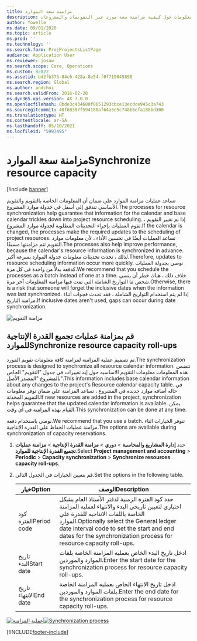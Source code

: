 ```yaml
---
title: مزامنة سعة الموارد
description: يقدم هذا الموضوع معلومات حول كيفية مزامنة سعة مورد عبر التقويمات والمشروعات.
author: Yowelle
ms.date: 09/01/2020
ms.topic: article
ms.prod: ''
ms.technology: ''
ms.search.form: ProjProjectsListPage
audience: Application User
ms.reviewer: josaw
ms.search.scope: Core, Operations
ms.custom: 82022
ms.assetid: bd2fb375-84c6-428a-8e54-f0f719045898
ms.search.region: Global
ms.author: andchoi
ms.search.validFrom: 2016-02-28
ms.dyn365.ops.version: AX 7.0.0
ms.openlocfilehash: 8bde3c434680f0651293cbce13ecdce945c3a743
ms.sourcegitcommit: 40f68387f594180af64a5e5c748b6efa188bd300
ms.translationtype: HT
ms.contentlocale: ar-SA
ms.lasthandoff: 05/10/2021
ms.locfileid: "5997495"
---
```

# <a name="synchronize-resource-capacity"></a><span data-ttu-id="fbc78-103">مزامنة سعة الموارد</span><span class="sxs-lookup"><span data-stu-id="fbc78-103">Synchronize resource capacity</span></span>

[!include [banner](../includes/banner.md)]

<span data-ttu-id="fbc78-104">تساعد عمليات مزامنة الموارد على ضمان أن المعلومات الخاصة بالتقويم والتقويم الأساسي تتدفق إلى أسفل في جدولة موارد المشروع.</span><span class="sxs-lookup"><span data-stu-id="fbc78-104">The processes for resource synchronization help guarantee that information for the calendar and base calendar trickles down into project resource scheduling.</span></span> <span data-ttu-id="fbc78-105">إذا تم تغيير التقويم ، تقوم العمليات بإجراء التحديثات المطلوبة لجدولة موارد المشروع.</span><span class="sxs-lookup"><span data-stu-id="fbc78-105">If the calendar is changed, the processes make the required updates to the scheduling of project resources.</span></span> <span data-ttu-id="fbc78-106">تساعد العمليات أيضًا في تحسين الأداء ، لأن معلومات موارد التقويم تتم مزامنتها مسبقًا.</span><span class="sxs-lookup"><span data-stu-id="fbc78-106">The processes also help improve performance, because the calendar's resource information is synchronized in advance.</span></span> <span data-ttu-id="fbc78-107">لذلك ، تحدث تحديثات معلومات جدولة الموارد بسرعة أكبر.</span><span class="sxs-lookup"><span data-stu-id="fbc78-107">Therefore, updates to resource scheduling information occur more quickly.</span></span> <span data-ttu-id="fbc78-108">نوصي بجدولة العمليات كدفعة بدلاً من واحدة في كل مرة.</span><span class="sxs-lookup"><span data-stu-id="fbc78-108">We recommend that you schedule the processes as a batch instead of one at a time.</span></span> <span data-ttu-id="fbc78-109">خلاف ذلك ، هناك خطر أن ينسى شخص ما التواريخ الشاملة التي تمت فيها مزامنة المعلومات آخر مرة.</span><span class="sxs-lookup"><span data-stu-id="fbc78-109">Otherwise, there is a risk that someone will forget the inclusive dates when the information was last synchronized.</span></span> <span data-ttu-id="fbc78-110">إذا لم يتم استخدام التواريخ الشاملة ، فقد تحدث فجوات أثناء مزامنة التاريخ.</span><span class="sxs-lookup"><span data-stu-id="fbc78-110">If inclusive dates aren't used, gaps can occur during date synchronization.</span></span>

![مزامنة التقويم](./media/projectresourcing04-1024x471.jpg)

## <a name="synchronize-resource-capacity-roll-ups"></a><span data-ttu-id="fbc78-112">قم بمزامنة عمليات تجميع القدرة الإنتاجية للموارد</span><span class="sxs-lookup"><span data-stu-id="fbc78-112">Synchronize resource capacity roll-ups</span></span>

<span data-ttu-id="fbc78-113">تم تصميم عملية المزامنة لمزامنة كافة معلومات تقويم المورد.</span><span class="sxs-lookup"><span data-stu-id="fbc78-113">The synchronization process is designed to synchronize all resource calendar information.</span></span> <span data-ttu-id="fbc78-114">تتضمن هذه المعلومات معلومات التقويم الاساسيه حول إيه تغييرات في جدول "التقويم" الخاص بالمشروع "المصدر الأصل".</span><span class="sxs-lookup"><span data-stu-id="fbc78-114">This information includes base calendar information about any changes to the project's Resource calendar capacity table.</span></span> <span data-ttu-id="fbc78-115">في حاله أضافه موارد جديده في المشروع ، تساعد المزامنة علي ضمان توفر معلومات التقويم المحدثة.</span><span class="sxs-lookup"><span data-stu-id="fbc78-115">If new resources are added in the project, synchronization helps guarantee that the updated calendar information is available.</span></span> <span data-ttu-id="fbc78-116">يمكن القيام بهذه المزامنة في اي وقت.</span><span class="sxs-lookup"><span data-stu-id="fbc78-116">This synchronization can be done at any time.</span></span>

<span data-ttu-id="fbc78-117">نوصي باستخدام دفعة.</span><span class="sxs-lookup"><span data-stu-id="fbc78-117">We recommend that you use a batch.</span></span> <span data-ttu-id="fbc78-118">تتوفر الخيارات اثناء مزامنة عمليات الحفاظ علي القدرة الإنتاجية.</span><span class="sxs-lookup"><span data-stu-id="fbc78-118">The options are available during synchronization of capacity reservations.</span></span>

1. <span data-ttu-id="fbc78-119">حدد **إدارة المشاريع والمحاسبة** &gt; **دوري** &gt; **مزامنة القدرة الإنتاجية** &gt; **مزامنة عمليات تجميع القدرة الإنتاجية للموارد‬**.</span><span class="sxs-lookup"><span data-stu-id="fbc78-119">Select **Project management and accounting** &gt; **Periodic** &gt; **Capacity synchronization** &gt; **Synchronize resources capacity roll-ups**.</span></span>
2. <span data-ttu-id="fbc78-120">قم بتعيين الخيارات في الجدول التالي.</span><span class="sxs-lookup"><span data-stu-id="fbc78-120">Set the options in the following table.</span></span>

    | <span data-ttu-id="fbc78-121">خيار</span><span class="sxs-lookup"><span data-stu-id="fbc78-121">Option</span></span>      | <span data-ttu-id="fbc78-122">‏‏الوصف</span><span class="sxs-lookup"><span data-stu-id="fbc78-122">Description</span></span> |
    |-------------|-------------|
    | <span data-ttu-id="fbc78-123">كود الفترة</span><span class="sxs-lookup"><span data-stu-id="fbc78-123">Period code</span></span> | <span data-ttu-id="fbc78-124">حدد كود الفترة الزمنية لدفتر الأستاذ العام بشكل اختياري لتعيين تاريخي البدء والانتهاء لعمليه المزامنة الخاصة باللفات الانتاجيه للقدرة علي الموارد.</span><span class="sxs-lookup"><span data-stu-id="fbc78-124">Optionally select the General ledger date interval code to set the start and end dates for the synchronization process for resource capacity roll-ups.</span></span> |
    | <span data-ttu-id="fbc78-125">تاريخ البدء</span><span class="sxs-lookup"><span data-stu-id="fbc78-125">Start date</span></span>  | <span data-ttu-id="fbc78-126">ادخل تاريخ البدء الخاص بعمليه المزامنة الخاصة بلفات الموارد والموردين.</span><span class="sxs-lookup"><span data-stu-id="fbc78-126">Enter the start date for the synchronization process for resource capacity roll-ups.</span></span> |
    | <span data-ttu-id="fbc78-127">تاريخ الانتهاء</span><span class="sxs-lookup"><span data-stu-id="fbc78-127">End date</span></span>    | <span data-ttu-id="fbc78-128">ادخل تاريخ الانتهاء الخاص بعمليه المزامنة الخاصة بلفات الموارد والموردين.</span><span class="sxs-lookup"><span data-stu-id="fbc78-128">Enter the end date for the synchronization process for resource capacity roll-ups.</span></span> |

<span data-ttu-id="fbc78-129">[![عملية المزامنة](./media/projectresourcing09.jpg)](./media/projectresourcing09.jpg)</span><span class="sxs-lookup"><span data-stu-id="fbc78-129">[![Synchronization process](./media/projectresourcing09.jpg)](./media/projectresourcing09.jpg)</span></span>


[!INCLUDE[footer-include](../includes/footer-banner.md)]
